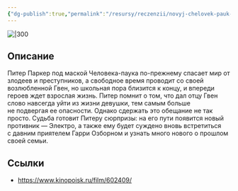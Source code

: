 ```yaml
---
{"dg-publish":true,"permalink":"/resursy/reczenzii/novyj-chelovek-pauk-vysokoe-napryazhenie/","tags":["movie"]}
---
```


![|300](https://image.openmoviedb.com/kinopoisk-images/1946459/6018c36f-464c-4933-8a83-1b07b90c4e4e/orig)
## Описание
Питер Паркер под маской Человека-паука по-прежнему спасает мир от злодеев и преступников, а свободное время проводит со своей возлюбленной Гвен, но школьная пора близится к концу, и впереди героев ждет взрослая жизнь. Питер помнит о том, что дал отцу Гвен слово навсегда уйти из жизни девушки, тем самым больше не подвергая ее опасности. Однако сдержать это обещание не так просто. Судьба готовит Питеру сюрпризы: на его пути появится новый противник — Электро, а также ему будет суждено вновь встретиться с давним приятелем Гарри Озборном и узнать много нового о прошлом своей семьи.
## Ссылки
- https://www.kinopoisk.ru/film/602409/